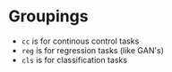 # Groupings
* `cc` is for continous control tasks
* `reg` is for regression tasks (like GAN's)
* `cls` is for classification tasks